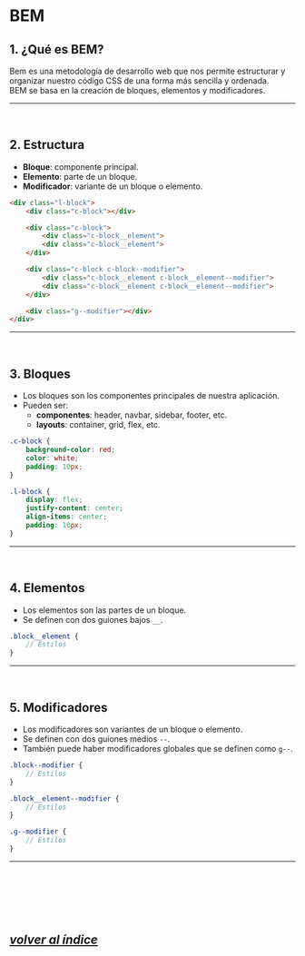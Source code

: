 # BEM

## 1. ¿Qué es BEM?
Bem es una metodología de desarrollo web que nos permite estructurar y organizar nuestro código CSS de una forma más sencilla y ordenada.  
BEM se basa en la creación de bloques, elementos y modificadores.

---
<br>


## 2. Estructura
- **Bloque**: componente principal.
- **Elemento**: parte de un bloque.
- **Modificador**: variante de un bloque o elemento.
```html
<div class="l-block">
    <div class="c-block"></div>

    <div class="c-block">
        <div class="c-block__element">
        <div class="c-block__element">
    </div>

    <div class="c-block c-block--modifier">
        <div class="c-block__element c-block__element--modifier">
        <div class="c-block__element c-block__element--modifier">
    </div>

    <div class="g--modifier"></div>
</div>
```
---
<br>


## 3. Bloques
- Los bloques son los componentes principales de nuestra aplicación.
- Pueden ser: 
  - **componentes**: header, navbar, sidebar, footer, etc.
  - **layouts**: container, grid, flex, etc.
```scss
.c-block {
    background-color: red;
    color: white;
    padding: 10px;
}

.l-block {
    display: flex;
    justify-content: center;
    align-items: center;
    padding: 10px;
}
```
---
<br>


## 4. Elementos
- Los elementos son las partes de un bloque.
- Se definen con dos guiones bajos `__`.
```scss
.block__element {
    // Estilos
}
```
---
<br>


## 5. Modificadores
- Los modificadores son variantes de un bloque o elemento.
- Se definen con dos guiones medios `--`.
- También puede haber modificadores globales que se definen como `g--`.
```scss
.block--modifier {
    // Estilos
}

.block__element--modifier {
    // Estilos
}

.g--modifier {
    // Estilos
}
```
---
<br>






<br><br><br>

## *[volver al índice](../../../README.md)*